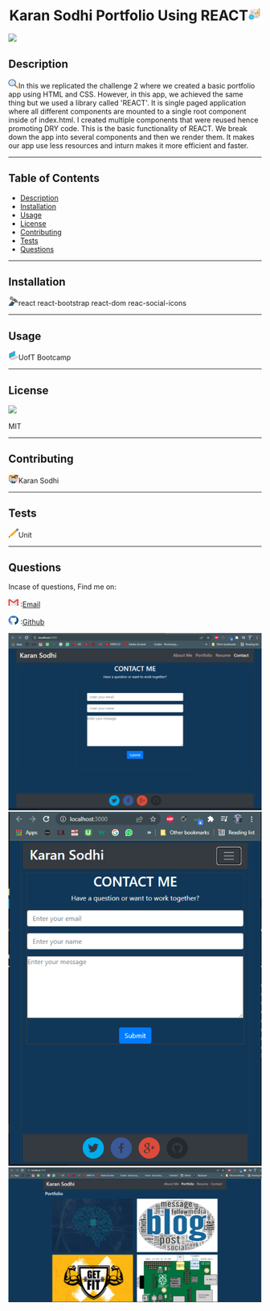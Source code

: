 <h1 align='center'>Karan Sodhi Portfolio Using REACT<span><img src="src/assets/icons/project.png" height="25" width="25"/></span></h1>
    <img src="https://img.shields.io/badge/License-MIT-yellow.svg"/>
    <h2 id="description">Description</h2>
    <p><img src="src/assets/icons/search.png" height="18" width="20"/>In this we replicated the challenge 2 where we created a basic portfolio app using HTML and CSS. However, in this app, we achieved the same thing but we used a library called 'REACT'. It is single paged application where all different components are mounted to a single root component inside of index.html. I created multiple components that were reused hence promoting DRY code. This is the basic functionality of REACT. We break down the app into several components and then we render them. It makes our app use less resources and inturn makes it more efficient and faster.</p>
    <hr>
    <h2>Table of Contents</h2>
    <ul>
        <li><a href="#description">Description</a></li>
        <li><a href="#install">Installation</a></li>
        <li><a href="#usage">Usage</a></li>
        <li><a href="#license">License</a></li>
        <li><a href="#contri">Contributing</a></li>
        <li><a href="#test">Tests</a></li>
        <li><a href="#question">Questions</a></li>
    </ul>
    <hr>
    <h2 id="install">Installation</h2>
    <p><img src="src/assets/icons/wheel.png" height="18" width="20"/>react react-bootstrap react-dom reac-social-icons</p>
    <hr>
    <h2 id="usage">Usage</h2>
    <p><img src="src/assets/icons/laptop.png" height="18" width="20"/>UofT Bootcamp</p>
    <hr>
    <h2 id="license">License</h2>
    <img src="https://img.shields.io/badge/License-MIT-yellow.svg"/>
    <p>MIT</p>
    <hr>
    <h2 id="contri">Contributing</h2>
    <p><img src="src/assets/icons/people.png" height="18" width="20"/>Karan Sodhi</p>
    <hr>
    <h2 id="test">Tests</h2>
    <p><img src="src/assets/icons/pencil.png" height="18" width="20"/>Unit</p>
    <hr>
    <h2 id="question">Questions</h2>
    <p>Incase of questions, Find me on: </p>
    <p><img src="src/assets/icons/gmail.png" height="18" width="20"/> :<a href='mailto: karanpreetsodhi1997@gmail.com'>Email</a></p>
    <p><img src="src/assets/icons/github.png" height="18" width="20"/> :<a href='https://github.com/kkkaran'>Github</a></p>

![](src/assets/scs/sc1.PNG)
![](src/assets/scs/sc2.PNG)
![](src/assets/scs/sc3.PNG)
